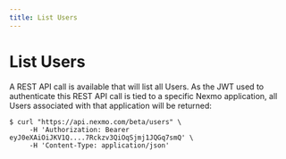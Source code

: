 ```yaml
---
title: List Users
---
```


# List Users

A REST API call is available that will list all Users. As the JWT used to authenticate this REST API call is tied to a specific Nexmo application, all Users associated with that application will be returned:

``` shell
$ curl "https://api.nexmo.com/beta/users" \
     -H 'Authorization: Bearer eyJ0eXAiOiJKV1Q....7Rckzv3QiOqSjmj1JQGq7smQ' \
     -H 'Content-Type: application/json'
```
